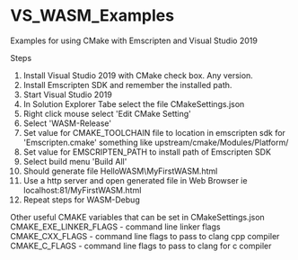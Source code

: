 # VS_WASM_Examples
 Examples for using CMake with Emscripten and Visual Studio 2019
 
 Steps
 1.  Install Visual Studio 2019 with CMake check box.  Any version.
 2.  Install Emscripten SDK and remember the installed path.
 3.  Start Visual Studio 2019
 4.  In Solution Explorer Tabe select the file CMakeSettings.json
 5.  Right click mouse select 'Edit CMake Setting'
 6.  Select 'WASM-Release'  
 7.  Set value for CMAKE_TOOLCHAIN file to location in emscripten sdk for 'Emscripten.cmake' something like upstream/cmake/Modules/Platform/
 8.  Set value for EMSCRIPTEN_PATH to install path of Emscripten SDK
 9.  Select build menu 'Build All'
 10.  Should generate file HelloWASM\MyFirstWASM.html
 11.  Use a http server and open generated file in Web Browser ie localhost:81/MyFirstWASM.html
 12.  Repeat steps for WASM-Debug
 
Other useful CMAKE variables that can be set in CMakeSettings.json
CMAKE_EXE_LINKER_FLAGS - command line linker flags
CMAKE_CXX_FLAGS  - command line flags to pass to clang cpp compiler
CMAKE_C_FLAGS - command line flags to pass to clang for c compiler